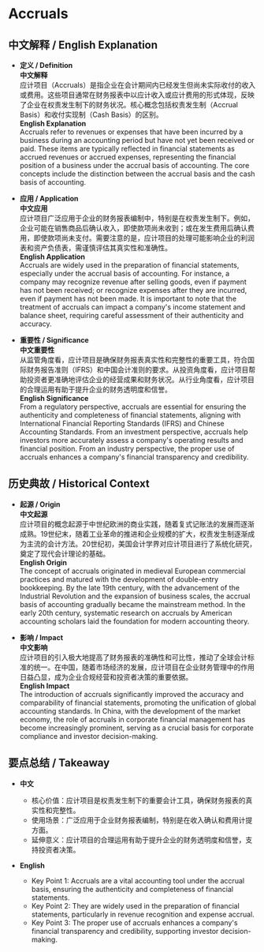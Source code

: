 # Accruals

## 中文解释 / English Explanation

* **定义 / Definition**  
  **中文解释**  
  应计项目（Accruals）是指企业在会计期间内已经发生但尚未实际收付的收入或费用。这些项目通常在财务报表中以应计收入或应计费用的形式体现，反映了企业在权责发生制下的财务状况。核心概念包括权责发生制（Accrual Basis）和收付实现制（Cash Basis）的区别。  
  **English Explanation**  
  Accruals refer to revenues or expenses that have been incurred by a business during an accounting period but have not yet been received or paid. These items are typically reflected in financial statements as accrued revenues or accrued expenses, representing the financial position of a business under the accrual basis of accounting. The core concepts include the distinction between the accrual basis and the cash basis of accounting.

* **应用 / Application**  
  **中文应用**  
  应计项目广泛应用于企业的财务报表编制中，特别是在权责发生制下。例如，企业可能在销售商品后确认收入，即使款项尚未收到；或在发生费用后确认费用，即使款项尚未支付。需要注意的是，应计项目的处理可能影响企业的利润表和资产负债表，需谨慎评估其真实性和准确性。  
  **English Application**  
  Accruals are widely used in the preparation of financial statements, especially under the accrual basis of accounting. For instance, a company may recognize revenue after selling goods, even if payment has not been received; or recognize expenses after they are incurred, even if payment has not been made. It is important to note that the treatment of accruals can impact a company's income statement and balance sheet, requiring careful assessment of their authenticity and accuracy.

* **重要性 / Significance**  
  **中文重要性**  
  从监管角度看，应计项目是确保财务报表真实性和完整性的重要工具，符合国际财务报告准则（IFRS）和中国会计准则的要求。从投资角度看，应计项目帮助投资者更准确地评估企业的经营成果和财务状况。从行业角度看，应计项目的合理运用有助于提升企业的财务透明度和信誉。  
  **English Significance**  
  From a regulatory perspective, accruals are essential for ensuring the authenticity and completeness of financial statements, aligning with International Financial Reporting Standards (IFRS) and Chinese Accounting Standards. From an investment perspective, accruals help investors more accurately assess a company's operating results and financial position. From an industry perspective, the proper use of accruals enhances a company's financial transparency and credibility.

## 历史典故 / Historical Context

* **起源 / Origin**  
  **中文起源**  
  应计项目的概念起源于中世纪欧洲的商业实践，随着复式记账法的发展而逐渐成熟。19世纪末，随着工业革命的推进和企业规模的扩大，权责发生制逐渐成为主流的会计方法。20世纪初，美国会计学界对应计项目进行了系统化研究，奠定了现代会计理论的基础。  
  **English Origin**  
  The concept of accruals originated in medieval European commercial practices and matured with the development of double-entry bookkeeping. By the late 19th century, with the advancement of the Industrial Revolution and the expansion of business scales, the accrual basis of accounting gradually became the mainstream method. In the early 20th century, systematic research on accruals by American accounting scholars laid the foundation for modern accounting theory.

* **影响 / Impact**  
  **中文影响**  
  应计项目的引入极大地提高了财务报表的准确性和可比性，推动了全球会计标准的统一。在中国，随着市场经济的发展，应计项目在企业财务管理中的作用日益凸显，成为企业合规经营和投资者决策的重要依据。  
  **English Impact**  
  The introduction of accruals significantly improved the accuracy and comparability of financial statements, promoting the unification of global accounting standards. In China, with the development of the market economy, the role of accruals in corporate financial management has become increasingly prominent, serving as a crucial basis for corporate compliance and investor decision-making.

## 要点总结 / Takeaway

* **中文**  
  - 核心价值：应计项目是权责发生制下的重要会计工具，确保财务报表的真实性和完整性。  
  - 使用场景：广泛应用于企业财务报表编制，特别是在收入确认和费用计提方面。  
  - 延伸意义：应计项目的合理运用有助于提升企业的财务透明度和信誉，支持投资者决策。  

* **English**  
  - Key Point 1: Accruals are a vital accounting tool under the accrual basis, ensuring the authenticity and completeness of financial statements.  
  - Key Point 2: They are widely used in the preparation of financial statements, particularly in revenue recognition and expense accrual.  
  - Key Point 3: The proper use of accruals enhances a company's financial transparency and credibility, supporting investor decision-making.